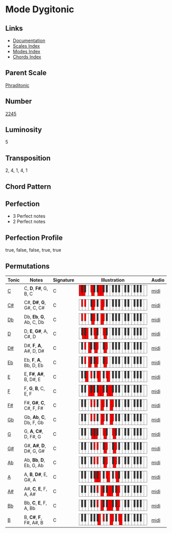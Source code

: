 # Mode Dygitonic

## Links

- [Documentation](README.md)
- [Scales Index](Scales.md)
- [Modes Index](Modes.md)
- [Chords Index](Chords.md)

## Parent Scale

[Phraditonic](ScalePhraditonic.md)

## Number

[2245](https://ianring.com/musictheory/scales/2245)

## Luminosity

5

## Transposition

2, 4, 1, 4, 1

## Chord Pattern



## Perfection

- 3 Perfect notes
- 2 Perfect notes

## Perfection Profile

true, false, false, true, true

## Permutations

| Tonic | Notes | Signature | Illustration | Audio |
|-------|-------|-----------|--------------|-------|
| [C](ModeCNaturalDygitonic.md) | C, **D**, **F#**, G, B, C | C | ![CNaturalDygitonic](ModeCNaturalDygitonic.png) | [midi](https://github.com/edipermadi/music/blob/main/docs/ModeCNaturalDygitonic.mid?raw=true) |
| [C#](ModeCSharpDygitonic.md) | C#, **D#**, **G**, G#, C, C# | C | ![CSharpDygitonic](ModeCSharpDygitonic.png) | [midi](https://github.com/edipermadi/music/blob/main/docs/ModeCSharpDygitonic.mid?raw=true) |
| [Db](ModeDFlatDygitonic.md) | Db, **Eb**, **G**, Ab, C, Db | C | ![DFlatDygitonic](ModeDFlatDygitonic.png) | [midi](https://github.com/edipermadi/music/blob/main/docs/ModeDFlatDygitonic.mid?raw=true) |
| [D](ModeDNaturalDygitonic.md) | D, **E**, **G#**, A, C#, D | C | ![DNaturalDygitonic](ModeDNaturalDygitonic.png) | [midi](https://github.com/edipermadi/music/blob/main/docs/ModeDNaturalDygitonic.mid?raw=true) |
| [D#](ModeDSharpDygitonic.md) | D#, **F**, **A**, A#, D, D# | C | ![DSharpDygitonic](ModeDSharpDygitonic.png) | [midi](https://github.com/edipermadi/music/blob/main/docs/ModeDSharpDygitonic.mid?raw=true) |
| [Eb](ModeEFlatDygitonic.md) | Eb, **F**, **A**, Bb, D, Eb | C | ![EFlatDygitonic](ModeEFlatDygitonic.png) | [midi](https://github.com/edipermadi/music/blob/main/docs/ModeEFlatDygitonic.mid?raw=true) |
| [E](ModeENaturalDygitonic.md) | E, **F#**, **A#**, B, D#, E | C | ![ENaturalDygitonic](ModeENaturalDygitonic.png) | [midi](https://github.com/edipermadi/music/blob/main/docs/ModeENaturalDygitonic.mid?raw=true) |
| [F](ModeFNaturalDygitonic.md) | F, **G**, **B**, C, E, F | C | ![FNaturalDygitonic](ModeFNaturalDygitonic.png) | [midi](https://github.com/edipermadi/music/blob/main/docs/ModeFNaturalDygitonic.mid?raw=true) |
| [F#](ModeFSharpDygitonic.md) | F#, **G#**, **C**, C#, F, F# | C | ![FSharpDygitonic](ModeFSharpDygitonic.png) | [midi](https://github.com/edipermadi/music/blob/main/docs/ModeFSharpDygitonic.mid?raw=true) |
| [Gb](ModeGFlatDygitonic.md) | Gb, **Ab**, **C**, Db, F, Gb | C | ![GFlatDygitonic](ModeGFlatDygitonic.png) | [midi](https://github.com/edipermadi/music/blob/main/docs/ModeGFlatDygitonic.mid?raw=true) |
| [G](ModeGNaturalDygitonic.md) | G, **A**, **C#**, D, F#, G | C | ![GNaturalDygitonic](ModeGNaturalDygitonic.png) | [midi](https://github.com/edipermadi/music/blob/main/docs/ModeGNaturalDygitonic.mid?raw=true) |
| [G#](ModeGSharpDygitonic.md) | G#, **A#**, **D**, D#, G, G# | C | ![GSharpDygitonic](ModeGSharpDygitonic.png) | [midi](https://github.com/edipermadi/music/blob/main/docs/ModeGSharpDygitonic.mid?raw=true) |
| [Ab](ModeAFlatDygitonic.md) | Ab, **Bb**, **D**, Eb, G, Ab | C | ![AFlatDygitonic](ModeAFlatDygitonic.png) | [midi](https://github.com/edipermadi/music/blob/main/docs/ModeAFlatDygitonic.mid?raw=true) |
| [A](ModeANaturalDygitonic.md) | A, **B**, **D#**, E, G#, A | C | ![ANaturalDygitonic](ModeANaturalDygitonic.png) | [midi](https://github.com/edipermadi/music/blob/main/docs/ModeANaturalDygitonic.mid?raw=true) |
| [A#](ModeASharpDygitonic.md) | A#, **C**, **E**, F, A, A# | C | ![ASharpDygitonic](ModeASharpDygitonic.png) | [midi](https://github.com/edipermadi/music/blob/main/docs/ModeASharpDygitonic.mid?raw=true) |
| [Bb](ModeBFlatDygitonic.md) | Bb, **C**, **E**, F, A, Bb | C | ![BFlatDygitonic](ModeBFlatDygitonic.png) | [midi](https://github.com/edipermadi/music/blob/main/docs/ModeBFlatDygitonic.mid?raw=true) |
| [B](ModeBNaturalDygitonic.md) | B, **C#**, **F**, F#, A#, B | C | ![BNaturalDygitonic](ModeBNaturalDygitonic.png) | [midi](https://github.com/edipermadi/music/blob/main/docs/ModeBNaturalDygitonic.mid?raw=true) |
